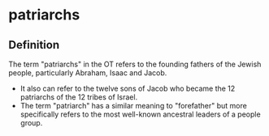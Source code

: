 # patriarchs

## Definition

The term "patriarchs" in the OT refers to the founding fathers of the Jewish people, particularly Abraham, Isaac and Jacob.

* It also can refer to the twelve sons of Jacob who became the 12 patriarchs of the 12 tribes of Israel.
* The term "patriarch" has a similar meaning to "forefather" but more specifically refers to the most well-known ancestral leaders of a people group.